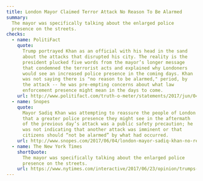 ```yaml
---
title: London Mayor Claimed Terror Attack No Reason To Be Alarmed
summary:
  The mayor was specifically talking about the enlarged police
  presence on the streets.
checks:
  - name: PolitiFact
    quote:
      Trump portrayed Khan as an official with his head in the sand
      about the attacks that disrupted his city. The reality is the
      president plucked five words from the mayor’s longer message
      that condemned the terrorist acts and explained why Londoners
      would see an increased police presence in the coming days. Khan
      was not saying there is "no reason to be alarmed," period, by
      the attack -- he was pre-empting concerns about what law
      enforcement presence might mean in the days to come.
    url: http://www.politifact.com/truth-o-meter/statements/2017/jun/04/donald-trump/donald-trumps-tweet-misleads-about-london-mayors-r/
  - name: Snopes
    quote:
      Mayor Sadiq Khan was attempting to reassure the people of London
      that a greater police presence they might see in the aftermath
      of the previous day’s attack was a public safety precaution; he
      was not indicating that another attack was imminent or that
      citizens should “not be alarmed” by what had occurred.
    url: http://www.snopes.com/2017/06/04/london-mayor-sadiq-khan-no-reason-to-be-alarmed-trump/
  - name: The New York Times
    shortQuote:
      The mayor was specifically talking about the enlarged police
      presence on the streets.
    url: https://www.nytimes.com/interactive/2017/06/23/opinion/trumps-lies.html
---
```

